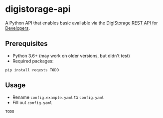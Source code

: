 # digistorage-api
A Python API that enables basic available via the [DigiStorage REST API for Developers](https://storage.rcs-rds.ro/help/developers/api).

## Prerequisites
- Python 3.6+ (may work on older versions, but didn't test)
- Required packages:
```
pip install reqests TODO
```

## Usage
- Rename `config.example.yaml` to `config.yaml`
- Fill out `config.yaml`
```
TODO
```